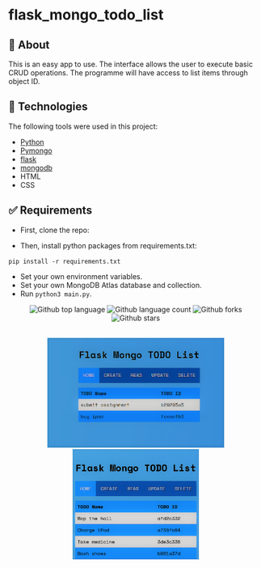 # flask_mongo_todo_list

## :dart: About ##

This is an easy app to use. The interface allows the user to execute basic CRUD operations. The programme will have access to list items through object ID.

## :rocket: Technologies ##

The following tools were used in this project:

- [Python](https://downloads.python.org/)
- [Pymongo](https://pymongo.readthedocs.io/)
- [flask](https://flask.palletsprojects.com/)
- [mongodb](https://www.mongodb.com/)
- HTML
- CSS

## :white_check_mark: Requirements ##

* First, clone the repo:

* Then, install python packages from requirements.txt:
```
pip install -r requirements.txt
```
* Set your own environment variables.
* Set your own MongoDB Atlas database and collection.
* Run `python3 main.py`.


<div align="center">
  <img alt="Github top language" src="https://img.shields.io/github/languages/top/deepakm12/ToDo-List?color=56BEB8">

  <img alt="Github language count" src="https://img.shields.io/github/languages/count/deepakm12/ToDo-List?color=56BEB8">

  <img alt="Github forks" src="https://img.shields.io/github/forks/deepakm12/ToDo-List?color=56BEB8" />

  <img alt="Github stars" src="https://img.shields.io/github/stars/deepakm12/ToDo-List?color=56BEB8" />
</div>

<br>

<div align="center">
  <p float="center">
  <img src="ss1.png" width="350" height = "auto" float="center"/>
  <img src="ss2.png" width="250" height = "auto" /> 
</p>
</div>